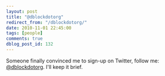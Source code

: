 ```yaml
---
layout: post
title: "@dblockdotorg"
redirect_from: "/dblockdotorg/"
date: 2010-11-01 22:45:00
tags: [people]
comments: true
dblog_post_id: 132
---
```

Someone finally convinced me to sign-up on Twitter, follow me:  [@dblockdotorg](https://twitter.com/dblockdotorg). I'll keep it brief.

